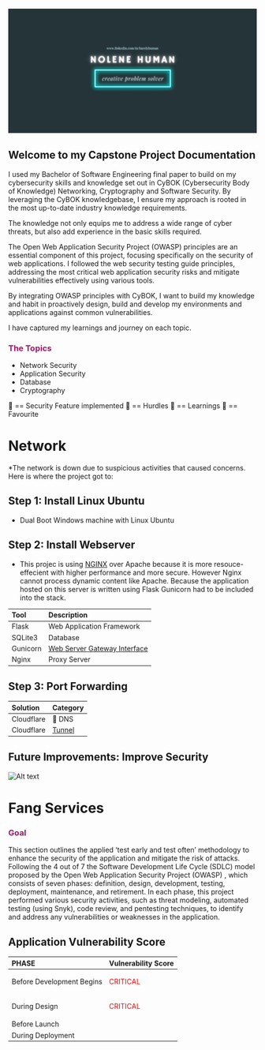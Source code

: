 ![Scanned Network](nhbanner.png)

## Welcome to my Capstone Project Documentation

I used my Bachelor of Software Engineering final paper to build on my cybersecurity skills and knowledge set out in CyBOK (Cybersecurity Body of Knowledge)  Networking, Cryptography and Software Security. By leveraging the CyBOK knowledgebase, I ensure my approach is rooted in the most up-to-date industry knowledge requirements. 

The knowledge not only equips me to address a wide range of cyber threats, but also add experience in the basic skills required.

The Open Web Application Security Project (OWASP) principles are an essential component of this project, focusing specifically on the security of web applications. I followed the web security testing guide principles, addressing the most critical web application security risks and mitigate vulnerabilities effectively using various tools. 

By integrating OWASP principles with CyBOK, I want to build my knowledge and habit in proactively design, build and develop my environments and applications against common vulnerabilities.

I have captured my learnings and journey on each topic. 

<h3 style="color:rgb(167, 22, 102)">The Topics</h3>

* Network Security
* Application Security
* Database
* Cryptography

🔐 == Security Feature implemented
💢 == Hurdles
💪 == Learnings
🚀 == Favourite

# Network
*The network is down due to suspicious activities that caused concerns.
Here is where the project got to:

## Step 1: Install Linux Ubuntu
- Dual Boot Windows machine with Linux Ubuntu
## Step 2: Install Webserver
- This projec is using [NGINX](https://www.nginx.com/) over Apache because it is more resouce-effecient with higher performance and more secure. However Nginx cannot process dynamic content like Apache. Because the application hosted on this server is written using Flask Gunicorn had to be included into the stack.
  
 | Tool    | Description                          |
| :---------- | :----------------------------------- |
| Flask       | Web Application Framework   |
| SQLite3      | Database  |
| Gunicorn       | [Web Server Gateway Interface](https://www.youtube.com/watch?v=BpcK5jON6Cg&t=870s) |
| Nginx    | Proxy Server |


## Step 3: Port Forwarding
| Solution   | Category                          |
| :---------- | :----------------------------------- |
| Cloudflare    | 🔐 DNS |
| Cloudflare    | [Tunnel](https://www.youtube.com/watch?v=hrwoKO7LMzk&t=462s)|

## Future Improvements: Improve Security

![Alt text](pictures/image-8.png)

# Fang Services

<h3 style="color:rgb(167, 22, 102)">Goal</h3>

This section outlines the applied ‘test early and test often’ methodology to enhance the security of the application and mitigate the risk of attacks. Following the 4 out of 7 the Software Development Life Cycle (SDLC) model proposed by the Open Web Application Security Project (OWASP) , which consists of seven phases: definition, design, development, testing, deployment, maintenance, and retirement. In each phase, this project performed various security activities, such as threat modeling, automated testing (using Snyk), code review, and pentesting techniques, to identify and address any vulnerabilities or weaknesses in the application. 

## Application Vulnerability Score

| PHASE  | Vulnerability Score                          |
| :---------- | :----------------------------------- |
|Before Development Begins|<p style='color:RED'>CRITICAL</p>|
|During Design|<p style='color:RED'>CRITICAL</p>|
|Before Launch||
|During Deployment|
